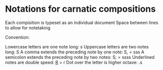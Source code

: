 # Notations for carnatic compositions

Each compisition is typeset as an individual document
Space between lines to allow for notetaking 

Convention: 

Lowercase letters are one note long: s
Uppercase letters are two notes long: S
A comma extends the preceding note by one note: S, = sss
A semicolon extends the preceding note by two notes: S; = ssss
Underlined notes are double speed: <u>R</u> = r
Dot over the letter is higher octave: \.s
